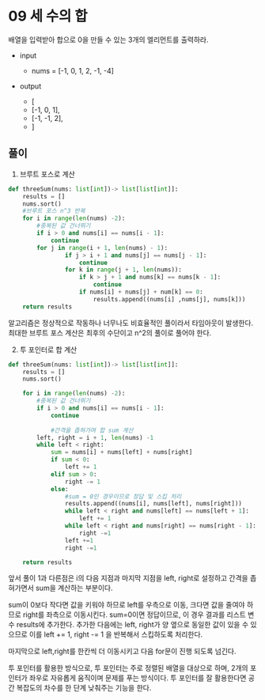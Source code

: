 # 09 세 수의 합

배열을 입력받아 합으로 0을 만들 수 있는 3개의 엘리먼트를 출력하라.

- input 
  - nums = [-1, 0, 1, 2, -1, -4]


- output
  - [ 
  - [-1, 0, 1],
  - [-1, -1, 2],
  - ]

## 풀이

1. 브루트 포스로 계산

```python
def threeSum(nums: list[int])-> list[list[int]]:
	results = []
	nums.sort()
	#브루트 포스 n^3 반복
	for i in range(len(nums) -2):
		#중복된 값 건너뛰기
		if i > 0 and nums[i] == nums[i - 1]:
			continue
		for j in range(i + 1, len(nums) - 1):
				if j > i + 1 and nums[j] == nums[j - 1]:
					continue
				for k in range(j + 1, len(nums)):
					if k > j + 1 and nums[k] == nums[k - 1]:
						continue
					if nums[i] + nums[j] + num[k] == 0:
						results.append((nums[i] ,nums[j], nums[k]))
	return results	
```
알고리즘은 정상적으로 작동하나 너무나도 비효율적인 풀이라서 타임아웃이 발생한다. 최대한 브루트 포스 계산은 최후의 수단이고 n^2의 풀이로 풀어야 한다.

2. 투 포인터로 합 계산

```python
def threeSum(nums: list[int])-> list[list[int]]:
	results = []
	nums.sort()

	for i in range(len(nums) -2):
		#중복된 값 건너뛰기
		if i > 0 and nums[i] == nums[i - 1]:
			continue
		
			#간격을 좁혀가며 합 sum 계산
		left, right = i + 1, len(nums) -1
		while left < right:
			sum = nums[i] + nums[left] + nums[right]
			if sum < 0:
				left += 1
			elif sum > 0:
				right -= 1
			else:
				#sum = 0인 경우이므로 정답 및 스킵 처리
				results.append((nums[i], nums[left], nums[right]))
				while left < right and nums[left] == nums[left + 1]:
					left += 1
				while left < right and nums[right] == nums[right - 1]:
					right -=1
				left +=1
				right -=1

	return results
```
앞서 풀이 1과 다른점은 i의 다음 지점과 마지막 지점을 left, right로 설정하고 간격을 좁혀가면서 sum을 계산하는 부분이다.

sum이 0보다 작다면 값을 키워야 하므로 left를 우측으로 이동, 크다면 값을 줄여야 하므로 right를 좌측으로 이동시킨다. sum=0이면 정답이므로, 이 경우 결과를 리스트 변수 results에 추가한다. 추가한 다음에는 left, right가 양 옆으로 동일한 값이 있을 수 있으므로 이를 left += 1, right -= 1 을 반복해서 스킵하도록 처리한다.

마지막으로 left,right를 한칸씩 더 이동시키고 다음 for문이 진행 되도록 넘긴다.

투 포인터를 활용한 방식으로, 투 포인터는 주로 정렬된 배열을 대상으로 하며, 2개의 포인터가 좌우로 자유롭게 움직이며 문제를 푸는 방식이다. 투 포인터를 잘 활용한다면 공간 복잡도의 차수를 한 단계 낮춰주는 기능을 한다.
